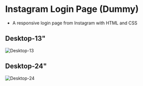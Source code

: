 # Instagram Login Page (Dummy)
- A responsive login page from Instagram with HTML and CSS

## Desktop-13"
![Desktop-13](https://github.com/wish-eq/instagram-login-exercise/assets/97574512/465eaeb6-bfa4-4c0f-be83-b3322d14b6e1)

## Desktop-24"
![Desktop-24](https://github.com/wish-eq/instagram-login-exercise/assets/97574512/c07eb553-ef21-471c-b1f6-0c446804e0ce)

